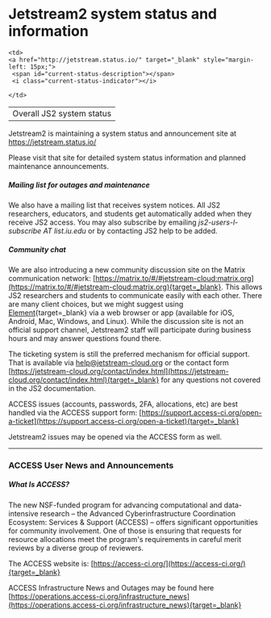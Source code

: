 # Jetstream2 system status and information

<link rel="stylesheet" href="/css/status_widget.css">

<table>

<tbody>
  <tr>
    <td>Overall JS2 system status</td>

    <td>
    <a href="http://jetstream.status.io/" target="_blank" style="margin-left: 15px;">
     <span id="current-status-description"></span>
     <i class="current-status-indicator"></i>
   </a>

   <script src="https://cdnjs.cloudflare.com/ajax/libs/jquery/2.1.3/jquery.min.js"></script>
   <script src="/js/statusio_widget.js"></script>
    </td>
  </tr>
  </tbody>
</table>

Jetstream2 is maintaining a system status and announcement site at <a href="https://jetstream.status.io/" target=_blank>https://jetstream.status.io/</a>

Please visit that site for detailed system status information and planned maintenance announcements.

##### Mailing list for outages and maintenance

We also have a mailing list that receives system notices. All JS2 researchers, educators, and students get automatically added when they receive JS2 access. You may also subscribe by emailing *js2-users-l-subscribe AT list.iu.edu* or by contacting JS2 help to be added.

##### Community chat

We are also introducing a new community discussion site on the Matrix communication network: [https://matrix.to/#/#jetstream-cloud:matrix.org](https://matrix.to/#/#jetstream-cloud:matrix.org){target=_blank}. This allows JS2 researchers and students to communicate easily with each other. There are many client choices, but we might suggest using [Element](https://element.io/){target=_blank} via a web browser or app (available for iOS, Android, Mac, Windows, and Linux). While the discussion site is not an official support channel, Jetstream2 staff will participate during business hours and may answer questions found there. 

The ticketing system is still the preferred mechanism for official support. That is available via help@jetstream-cloud.org or the contact form [https://jetstream-cloud.org/contact/index.html](https://jetstream-cloud.org/contact/index.html){target=_blank} for any questions not covered in the JS2 documentation. 

ACCESS issues (accounts, passwords, 2FA, allocations, etc) are best handled via the ACCESS support form: [https://support.access-ci.org/open-a-ticket](https://support.access-ci.org/open-a-ticket){target=_blank}

Jetstream2 issues may be opened via the ACCESS form as well.

---

### ACCESS User News and Announcements

##### What Is ACCESS?

The new NSF-funded program for advancing computational and data-intensive research – the Advanced Cyberinfrastructure Coordination Ecosystem: Services & Support (ACCESS) – offers significant opportunities for community involvement. One of those is ensuring that requests for resource allocations meet the program's requirements in careful merit reviews by a diverse group of reviewers.

The ACCESS website is: [https://access-ci.org/](https://access-ci.org/){target=_blank}

ACCESS Infrastructure News and Outages may be found here [https://operations.access-ci.org/infrastructure_news](https://operations.access-ci.org/infrastructure_news){target=_blank}
